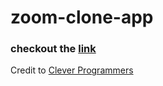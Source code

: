# zoom-clone-app

### checkout the [link](https://cloned-zoom-app.herokuapp.com/) 

Credit to [Clever Programmers](https://www.youtube.com/channel/UCqrILQNl5Ed9Dz6CGMyvMTQ)
